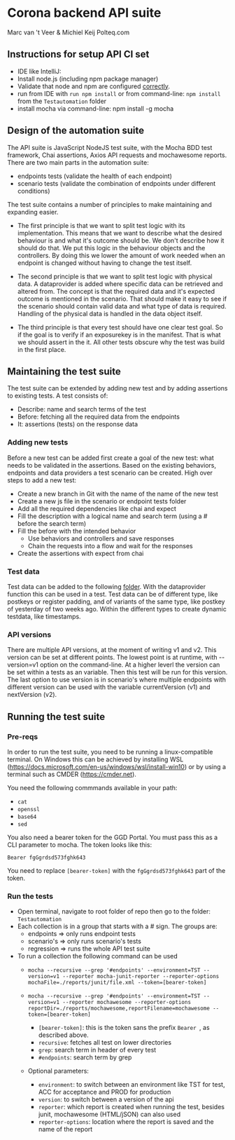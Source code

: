 # Corona backend API suite
Marc van 't Veer & Michiel Keij
Polteq.com

## Instructions for setup API CI set

* IDE like IntelliJ: 
* Install node.js (including npm package manager)
* Validate that node and npm are configured [correctly](https://coolestguidesontheplanet.com/installing-node-js-on-macos).
* run from IDE with `run npm install` or from command-line: `npm install` from the `Testautomation` folder
* install mocha via command-line: npm install -g mocha

## Design of the automation suite

The API  suite is JavaScript NodeJS test suite, with the Mocha BDD test framework, Chai assertions, Axios API 
requests and mochawesome reports. There are two main parts in the automation suite:
* endpoints tests (validate the health of each endpoint)
* scenario tests (validate the combination of endpoints under different conditions)

The test suite contains a number of principles to make maintaining and expanding easier.
* The first principle is that we want to split test logic with its implementation. This means that we want to describe what the desired behaviour is and what it's outcome should be.
We don't describe how it should do that. We put this logic in the behaviour objects and the controllers. 
By doing this we lower the amount of work needed when an endpoint is changed without having to change the test itself.

* The second principle is that we want to split test logic with physical data. A dataprovider is added where specific data can be retrieved and altered from. 
The concept is that the required data and it's expected outcome is mentioned in the scenario. That should make it easy to see if the scenario should contain valid data and what type of data is required.
Handling of the physical data is handled in the data object itself.

* The third principle is that every test should have one clear test goal. 
So if the goal is to verify if an exposurekey is in the manifest. That is what we should assert in the it. All other tests obscure why the test was build in the first place.

## Maintaining the test suite

The test suite can be extended by adding new test and by adding assertions to existing tests. A test consists of:
* Describe: name and search terms of the test
* Before: fetching all the required data from the endpoints
* It: assertions (tests) on the response data

### Adding new tests

Before a new test can be added first create a goal of the new test: what needs to be validated in the assertions.
Based on the existing behaviors, endpoints and data providers a test scenario can be created. High over steps to add a new test:
* Create a new branch in Git with the name of the name of the new test
* Create a new js file in the scenario or endpoint tests folder
* Add all the required dependencies like chai and expect
* Fill the description with a logical name and search term (using a # before the search term)
* Fill the before with the intended behavior
    * Use behaviors and controllers and save responses
    * Chain the requests into a flow and wait for the responses
* Create the assertions with expect from chai

### Test data
Test data can be added to the following [folder](Testautomation/test/data). With the dataprovider function this can be used
in a test. Test data can be of different type, like postkeys or register padding, and of variants of the same type, like postkey
of yesterday of two weeks ago. Within the different types to create dynamic testdata, like timestamps.

### API versions
There are multiple API versions, at the moment of writing v1 and v2. This version can be set at different points. The lowest point
is at runtime, with --version=v1 option on the command-line. At a higher leverl the version can be set within a tests as an variable.
Then this test will be run for this version. The last option to use version is in scenario's where multiple endpoints with different version
can be used with the variable currentVersion (v1) and nextVersion (v2).

## Running the test suite

### Pre-reqs

In order to run the test suite, you need to be running a linux-compatible terminal. On Windows this can be achieved by installing WSL (https://docs.microsoft.com/en-us/windows/wsl/install-win10) or by using a terminal such as CMDER (https://cmder.net).

You need the following commmands available in your path:
- `cat`
- `openssl`
- `base64`
- `sed`

You also need a bearer token for the GGD Portal. You must pass this as a CLI parameter to mocha. The token looks like this:

`Bearer fgGgrdsd573fghk643`

You need to replace `[bearer-token]` with the `fgGgrdsd573fghk643` part of the token.

### Run the tests

* Open terminal, navigate to root folder of repo then go to the folder: `Testautomation`
* Each collection is in a group that starts with a # sign. The groups are:
    * endpoints => only runs endpoint tests
    * scenario's => only runs scenario's tests
    * regression => runs the whole API test suite
* To run a collection the following command can be used
    * `mocha --recursive --grep '#endpoints' --environment=TST --version=v1 --reporter mocha-junit-reporter --reporter-options mochaFile=./reports/junit/file.xml --token=[bearer-token]`
    * `mocha --recursive --grep '#endpoints' --environment=TST --version=v1 --reporter mochawesome --reporter-options reportDir=./reports/mochawesome,reportFilename=mochawesome --token=[bearer-token]`
        * `[bearer-token]`: this is the token sans the prefix `Bearer `, as described above.
        * `recursive`: fetches all test on lower directories
        * `grep`: search term in header of every test
        * `#endpoints`: search term by grep
        
    * Optional parameters:
        * `environment`: to switch between an environment like TST for test, ACC for acceptance and PROD for production
        * `version`: to switch between a version of the api
        * `reporter`: which report is created when running the test, besides junit, mochawesome (HTML/jSON) can also used
        * `reporter-options`: location where the report is saved and the name of the report

